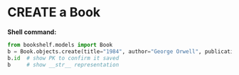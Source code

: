 # CREATE a Book

**Shell command:**
```python
from bookshelf.models import Book
b = Book.objects.create(title="1984", author="George Orwell", publication_year=1949)
b.id  # show PK to confirm it saved
b     # show __str__ representation
